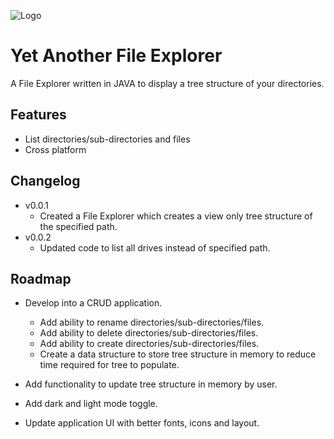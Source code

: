 
![Logo](YetAnotherFileExplorer/assets/img/logo/logo.png)


# Yet Another File Explorer

A File Explorer written in JAVA to display a tree structure of your directories.


## Features

- List directories/sub-directories and files
- Cross platform


## Changelog
- v0.0.1
    - Created a File Explorer which creates a view only tree structure of the specified path.
- v0.0.2
    - Updated code to list all drives instead of specified path.
## Roadmap

- Develop into a CRUD application.
    - Add ability to rename directories/sub-directories/files.
    - Add ability to delete directories/sub-directories/files.
    - Add ability to create directories/sub-directories/files.
    - Create a data structure to store tree structure in memory to reduce time required for tree to populate.

- Add functionality to update tree structure in memory by user.

- Add dark and light mode toggle.

- Update application UI with better fonts, icons and layout.

